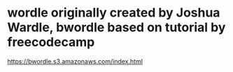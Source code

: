 # wordle originally created by Joshua Wardle, bwordle based on tutorial by freecodecamp

https://bwordle.s3.amazonaws.com/index.html
